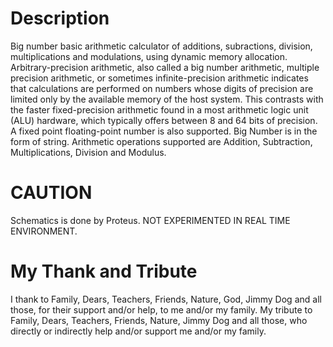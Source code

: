 Description
===========
Big number basic arithmetic calculator of additions, subractions, division, multiplications and modulations, using dynamic memory allocation. Arbitrary-precision arithmetic, also called a big number arithmetic, multiple precision arithmetic, or sometimes infinite-precision arithmetic 
indicates that calculations are performed on numbers whose digits of precision are limited only by the available memory of the host system. This contrasts with the faster fixed-precision arithmetic found in a most arithmetic logic unit (ALU) hardware, which typically offers between 8 and 64 bits 
of precision. A fixed point floating-point number is also supported. Big Number is in the form of string. Arithmetic operations supported are Addition, Subtraction, Multiplications, Division and Modulus.

CAUTION
=======
Schematics is done by Proteus. NOT EXPERIMENTED IN REAL TIME ENVIRONMENT.

My Thank and Tribute
====================
I thank to Family, Dears, Teachers, Friends, Nature, God, Jimmy Dog and all those, for their support and/or help, to me and/or my family. My tribute to Family, Dears,
Teachers, Friends, Nature, Jimmy Dog and all those, who directly or indirectly help and/or support me and/or my family.
